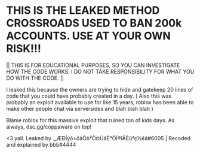 # THIS IS THE LEAKED METHOD CROSSROADS USED TO BAN 200k ACCOUNTS. USE AT YOUR OWN RISK!!!

|| THIS IS FOR EDUCATIONAL PURPOSES, SO YOU CAN INVESTIGATE HOW THE CODE WORKS. I DO NOT TAKE RESPONSIBILITY FOR WHAT YOU DO WITH THE CODE. ||

I leaked this because the owners are trying to hide and gatekeep 20 lines of code that you could have probably created in a day.
( Also this was probably an exploit available to use for like 15 years, roblox has been able to make other people chat via serversides and blah blah blah )

Blame roblox for this massive exploit that ruined ton of kids days. As always, dsc.gg/coppaware on top!

<3 yall. Leaked by ._ÆÐÍýð÷öàÒò²Ô¤ÙäË°ÕÏ®îÄÈùªç½êã#6005 | Recoded and explained by bbb#4444
